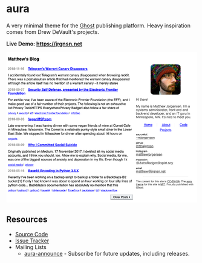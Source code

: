 # aura

A very minimal theme for the [Ghost][ghost] publishing platform. Heavy
inspiration comes from Drew DeVault's projects.

**Live Demo: <https://jrgnsn.net>**

![screenshot][screenshot-main]

[ghost]: https://ghost.org

[screenshot-main]: ./screenshots/main.png

## Resources

* [Source Code][git]
* [Issue Tracker][todo]
* Mailing Lists
    * [aura-announce][announce-list] - Subscribe for future updates, including releases.

[git]: https://git.sr.ht/~mjorgensen/aura
[todo]: https://todo.sr.ht/~mjorgensen/aura
[announce-list]: https://lists.sr.ht/~mjorgensen/aura-announce
